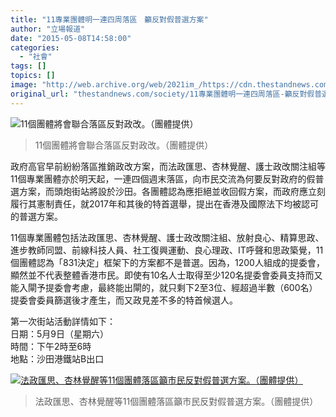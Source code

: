 ```yaml
---
title: "11專業團體明一連四周落區　籲反對假普選方案"
author: "立場報道"
date: "2015-05-08T14:58:00"
categories:
  - "社會"
tags: []
topics: []
image: "http://web.archive.org/web/2021im_/https://cdn.thestandnews.com/media/photos/cache/2015050820or2028129_3XXqZ_1200x0.jpg"
original_url: "thestandnews.com/society/11專業團體明一連四周落區-籲反對假普選方案"
---
```

![11個團體將會聯合落區反對政改。（團體提供）](http://web.archive.org/web/2021im_/https://cdn.thestandnews.com/media/photos/cache/2015050820or2028129_3XXqZ_1200x0.jpg)

> 11個團體將會聯合落區反對政改。（團體提供）

政府高官早前紛紛落區推銷政改方案，而法政匯思、杏林覺醒、護士政改關注組等11個專業團體亦於明天起，一連四個週末落區，向市民交流為何要反對政府的假普選方案，而頭炮街站將設於沙田。各團體認為應拒絕並收回假方案，而政府應立刻履行其憲制責任，就2017年和其後的特首選舉，提出在香港及國際法下均被認可的普選方案。

11個專業團體包括法政匯思、杏林覺醒、護士政改關注組、放射良心、精算思政、進步教師同盟、前線科技人員、社工復興運動、良心理政、IT呼聲和思政築覺，11個團體認為「831決定」框架下的方案都不是普選。因為，1200人組成的提委會，顯然並不代表整體香港市民。即使有10名人士取得至少120名提委會委員支持而又能入閘予提委會考慮，最終能出閘的，就只剩下2至3位、經超過半數（600名）提委會委員篩選後才產生，而又政見差不多的特首候選人。

第一次街站活動詳情如下：  
日期：5月9日（星期六）  
時間：下午2時至6時  
地點：沙田港鐵站B出口

[![法政匯思、杏林覺醒等11個團體落區籲市民反對假普選方案。（團體提供）](http://web.archive.org/web/2021im_/https://cdn.thestandnews.com/media/photos/cache/2015050820or2028229_UBb9x_1200x0.jpg)](http://web.archive.org/web/20210628141440/https://cdn.thestandnews.com/media/photos/cache/2015050820or2028229_UBb9x_1200x0.jpg)

> 法政匯思、杏林覺醒等11個團體落區籲市民反對假普選方案。（團體提供）